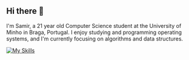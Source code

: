 ## Hi there 👋
I'm Samir, a 21 year old Computer Science student at the University of Minho in Braga, Portugal. I enjoy studying and programming operating systems, and I'm currently focusing on algorithms and data structures.

[![My Skills](https://skillicons.dev/icons?i=C,java,haskell)](https://skillicons.dev)

<!--
**Samir204/Samir204** is a ✨ _special_ ✨ repository because its `README.md` (this file) appears on your GitHub profile.

Here are some ideas to get you started:

- 🔭 I’m currently working on ...
- 🌱 I’m currently learning ...
- 👯 I’m looking to collaborate on ...
- 🤔 I’m looking for help with ...
- 💬 Ask me about ...
- 📫 How to reach me: ...
- 😄 Pronouns: ...
- ⚡ Fun fact: ...
-->
